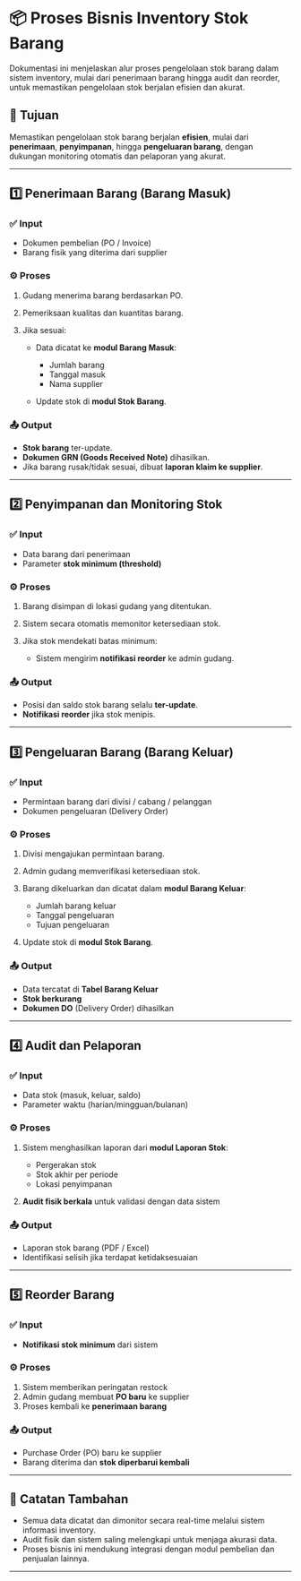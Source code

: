 # 📦 Proses Bisnis Inventory Stok Barang

Dokumentasi ini menjelaskan alur proses pengelolaan stok barang dalam sistem inventory, mulai dari penerimaan barang hingga audit dan reorder, untuk memastikan pengelolaan stok berjalan efisien dan akurat.

## 🎯 Tujuan

Memastikan pengelolaan stok barang berjalan **efisien**, mulai dari **penerimaan**, **penyimpanan**, hingga **pengeluaran barang**, dengan dukungan monitoring otomatis dan pelaporan yang akurat.

---

## 1️⃣ Penerimaan Barang (Barang Masuk)

### ✅ Input

* Dokumen pembelian (PO / Invoice)
* Barang fisik yang diterima dari supplier

### ⚙️ Proses

1. Gudang menerima barang berdasarkan PO.
2. Pemeriksaan kualitas dan kuantitas barang.
3. Jika sesuai:

   * Data dicatat ke **modul Barang Masuk**:

     * Jumlah barang
     * Tanggal masuk
     * Nama supplier
   * Update stok di **modul Stok Barang**.

### 📤 Output

* **Stok barang** ter-update.
* **Dokumen GRN (Goods Received Note)** dihasilkan.
* Jika barang rusak/tidak sesuai, dibuat **laporan klaim ke supplier**.

---

## 2️⃣ Penyimpanan dan Monitoring Stok

### ✅ Input

* Data barang dari penerimaan
* Parameter **stok minimum (threshold)**

### ⚙️ Proses

1. Barang disimpan di lokasi gudang yang ditentukan.
2. Sistem secara otomatis memonitor ketersediaan stok.
3. Jika stok mendekati batas minimum:

   * Sistem mengirim **notifikasi reorder** ke admin gudang.

### 📤 Output

* Posisi dan saldo stok barang selalu **ter-update**.
* **Notifikasi reorder** jika stok menipis.

---

## 3️⃣ Pengeluaran Barang (Barang Keluar)

### ✅ Input

* Permintaan barang dari divisi / cabang / pelanggan
* Dokumen pengeluaran (Delivery Order)

### ⚙️ Proses

1. Divisi mengajukan permintaan barang.
2. Admin gudang memverifikasi ketersediaan stok.
3. Barang dikeluarkan dan dicatat dalam **modul Barang Keluar**:

   * Jumlah barang keluar
   * Tanggal pengeluaran
   * Tujuan pengeluaran
4. Update stok di **modul Stok Barang**.

### 📤 Output

* Data tercatat di **Tabel Barang Keluar**
* **Stok berkurang**
* **Dokumen DO** (Delivery Order) dihasilkan

---

## 4️⃣ Audit dan Pelaporan

### ✅ Input

* Data stok (masuk, keluar, saldo)
* Parameter waktu (harian/mingguan/bulanan)

### ⚙️ Proses

1. Sistem menghasilkan laporan dari **modul Laporan Stok**:

   * Pergerakan stok
   * Stok akhir per periode
   * Lokasi penyimpanan
2. **Audit fisik berkala** untuk validasi dengan data sistem

### 📤 Output

* Laporan stok barang (PDF / Excel)
* Identifikasi selisih jika terdapat ketidaksesuaian

---

## 5️⃣ Reorder Barang

### ✅ Input

* **Notifikasi stok minimum** dari sistem

### ⚙️ Proses

1. Sistem memberikan peringatan restock
2. Admin gudang membuat **PO baru** ke supplier
3. Proses kembali ke **penerimaan barang**

### 📤 Output

* Purchase Order (PO) baru ke supplier
* Barang diterima dan **stok diperbarui kembali**

---

## 📌 Catatan Tambahan

* Semua data dicatat dan dimonitor secara real-time melalui sistem informasi inventory.
* Audit fisik dan sistem saling melengkapi untuk menjaga akurasi data.
* Proses bisnis ini mendukung integrasi dengan modul pembelian dan penjualan lainnya.

---
